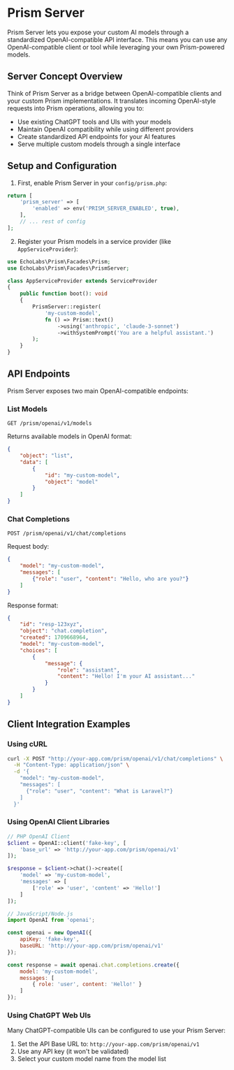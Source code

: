 # Prism Server

Prism Server lets you expose your custom AI models through a standardized OpenAI-compatible API interface. This means you can use any OpenAI-compatible client or tool while leveraging your own Prism-powered models.

## Server Concept Overview

Think of Prism Server as a bridge between OpenAI-compatible clients and your custom Prism implementations. It translates incoming OpenAI-style requests into Prism operations, allowing you to:

- Use existing ChatGPT tools and UIs with your models
- Maintain OpenAI compatibility while using different providers
- Create standardized API endpoints for your AI features
- Serve multiple custom models through a single interface

## Setup and Configuration

1. First, enable Prism Server in your `config/prism.php`:

```php
return [
    'prism_server' => [
        'enabled' => env('PRISM_SERVER_ENABLED', true),
    ],
    // ... rest of config
];
```

2. Register your Prism models in a service provider (like `AppServiceProvider`):

```php
use EchoLabs\Prism\Facades\Prism;
use EchoLabs\Prism\Facades\PrismServer;

class AppServiceProvider extends ServiceProvider
{
    public function boot(): void
    {
        PrismServer::register(
            'my-custom-model',
            fn () => Prism::text()
                ->using('anthropic', 'claude-3-sonnet')
                ->withSystemPrompt('You are a helpful assistant.')
        );
    }
}
```

## API Endpoints

Prism Server exposes two main OpenAI-compatible endpoints:

### List Models
```
GET /prism/openai/v1/models
```

Returns available models in OpenAI format:
```json
{
    "object": "list",
    "data": [
        {
            "id": "my-custom-model",
            "object": "model"
        }
    ]
}
```

### Chat Completions
```
POST /prism/openai/v1/chat/completions
```

Request body:
```json
{
    "model": "my-custom-model",
    "messages": [
        {"role": "user", "content": "Hello, who are you?"}
    ]
}
```

Response format:
```json
{
    "id": "resp-123xyz",
    "object": "chat.completion",
    "created": 1709668964,
    "model": "my-custom-model",
    "choices": [
        {
            "message": {
                "role": "assistant",
                "content": "Hello! I'm your AI assistant..."
            }
        }
    ]
}
```

## Client Integration Examples

### Using cURL
```bash
curl -X POST "http://your-app.com/prism/openai/v1/chat/completions" \
  -H "Content-Type: application/json" \
  -d '{
    "model": "my-custom-model",
    "messages": [
      {"role": "user", "content": "What is Laravel?"}
    ]
  }'
```

### Using OpenAI Client Libraries
```php
// PHP OpenAI Client
$client = OpenAI::client('fake-key', [
    'base_url' => 'http://your-app.com/prism/openai/v1'
]);

$response = $client->chat()->create([
    'model' => 'my-custom-model',
    'messages' => [
        ['role' => 'user', 'content' => 'Hello!']
    ]
]);
```

```javascript
// JavaScript/Node.js
import OpenAI from 'openai';

const openai = new OpenAI({
    apiKey: 'fake-key',
    baseURL: 'http://your-app.com/prism/openai/v1'
});

const response = await openai.chat.completions.create({
    model: 'my-custom-model',
    messages: [
        { role: 'user', content: 'Hello!' }
    ]
});
```

### Using ChatGPT Web UIs
Many ChatGPT-compatible UIs can be configured to use your Prism Server:

1. Set the API Base URL to: `http://your-app.com/prism/openai/v1`
2. Use any API key (it won't be validated)
3. Select your custom model name from the model list
